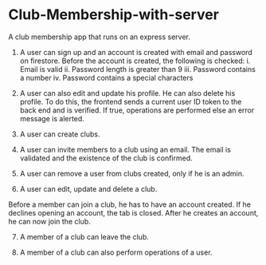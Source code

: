 # Club-Membership-with-server

A club membership app that runs on an express server. 

1. A user can sign up and an account is created with email and password on firestore. Before the account is created, the following is checked:
    i. Email is valid 
    ii. Password length is greater than 9
    iii. Password contains a number 
    iv. Password contains a special characters

2. A user can also edit and update his profile. He can also delete his profile. To do this, the frontend sends a current user ID token to the back end and is verified. If true, operations are performed else an error message is alerted. 

3. A user can create clubs. 

4. A user can invite members to a club using an email. The email is validated and the existence of the club is confirmed.

5. A user can remove a user from clubs created, only if he is an admin. 

6. A user can edit, update and delete a club. 

Before a member can join a club, he has to have an account created. If he declines opening an account, the tab is closed. After he creates an account, he can now join the club. 

7. A member of a club can leave the club. 

8. A member of a club can also perform operations of a user. 
